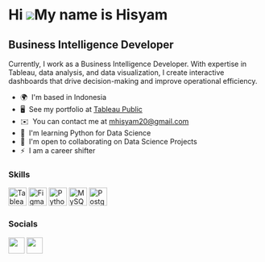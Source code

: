 Hi ![](https://user-images.githubusercontent.com/18350557/176309783-0785949b-9127-417c-8b55-ab5a4333674e.gif)My name is Hisyam
==============================================================================================================================

Business Intelligence Developer
-------------------------------

Currently, I work as a Business Intelligence Developer. With expertise in Tableau, data analysis, and data visualization, I create interactive dashboards that drive decision-making and improve operational efficiency.

* 🌍  I'm based in Indonesia
* 🖥️  See my portfolio at [Tableau Public](http://public.tableau.com/app/profile/mhisyam)
* ✉️  You can contact me at [mhisyam20@gmail.com](mailto:mhisyam20@gmail.com)
* 🧠  I'm learning Python for Data Science
* 🤝  I'm open to collaborating on Data Science Projects
* ⚡  I am a career shifter

### Skills


<p align="left">
<a href="https://public.tableau.com/app/discover/" target="_blank" rel="noreferrer"><img src="https://www.svgrepo.com/show/354428/tableau-icon.svg" width="36" height="36" alt="Tableau" /></a>
<a href="https://www.figma.com/" target="_blank" rel="noreferrer"><img src="https://raw.githubusercontent.com/danielcranney/readme-generator/main/public/icons/skills/figma-colored.svg" width="36" height="36" alt="Figma" /></a>
<a href="https://www.python.org/" target="_blank" rel="noreferrer"><img src="https://raw.githubusercontent.com/danielcranney/readme-generator/main/public/icons/skills/python-colored.svg" width="36" height="36" alt="Python" /></a>
<a href="https://www.mysql.com/" target="_blank" rel="noreferrer"><img src="https://raw.githubusercontent.com/danielcranney/readme-generator/main/public/icons/skills/mysql-colored.svg" width="36" height="36" alt="MySQL" /></a>
<a href="https://www.postgresql.org/" target="_blank" rel="noreferrer"><img src="https://raw.githubusercontent.com/danielcranney/readme-generator/main/public/icons/skills/postgresql-colored.svg" width="36" height="36" alt="PostgreSQL" /></a>
</p>


### Socials

<p align="left"> <a href="https://www.github.com/hisyam-jaelani" target="_blank" rel="noreferrer"><img src="https://raw.githubusercontent.com/danielcranney/readme-generator/main/public/icons/socials/github-dark.svg" width="32" height="32" /></a> <a href="https://www.linkedin.com/in/mhisyam" target="_blank" rel="noreferrer"><img src="https://raw.githubusercontent.com/danielcranney/readme-generator/main/public/icons/socials/linkedin.svg" width="32" height="32" /></a></p>
